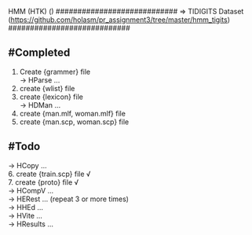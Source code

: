 HMM (HTK) ()
############################
=> TIDIGITS Dataset (https://github.com/holasm/pr_assignment3/tree/master/hmm_tigits)
############################

#Completed
----------------------------
1. Create {grammer} file  
-> HParse ...  
2. create {wlist} file  
3. create {lexicon} file  
-> HDMan ...
4. create {man.mlf, woman.mlf} file  
5. create {man.scp, woman.scp} file   


#Todo
----------------------------
-> HCopy ...  
6. create {train.scp} file  √  
7. create {proto} file  √  
-> HCompV ...  
-> HERest ... (repeat 3 or more times)  
-> HHEd ...  
-> HVite ...  
-> HResults ...  

